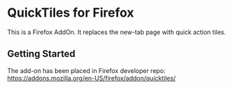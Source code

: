 # QuickTiles for Firefox

This is a Firefox AddOn. It replaces the new-tab page with quick action tiles.


## Getting Started

The add-on has been placed in Firefox developer repo:
https://addons.mozilla.org/en-US/firefox/addon/quicktiles/
